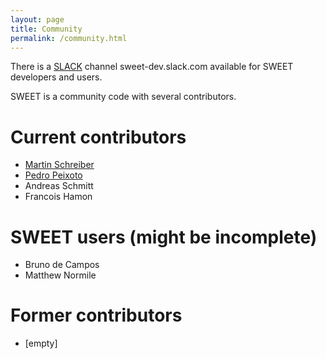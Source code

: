 ```yaml
---
layout: page
title: Community
permalink: /community.html
---
```



There is a [SLACK](http://www.slack.com/) channel sweet-dev.slack.com available for SWEET developers and users.

SWEET is a community code with several contributors.


<h1>Current contributors</h1>

 * [Martin Schreiber](http://www.martin-schreiber.info)
 * [Pedro Peixoto](https://www.ime.usp.br/~pedrosp/about-me/)
 * Andreas Schmitt
 * Francois Hamon


<h1>SWEET users (might be incomplete)</h1>

 * Bruno de Campos
 * Matthew Normile


<h1>Former contributors</h1>

 * [empty]
